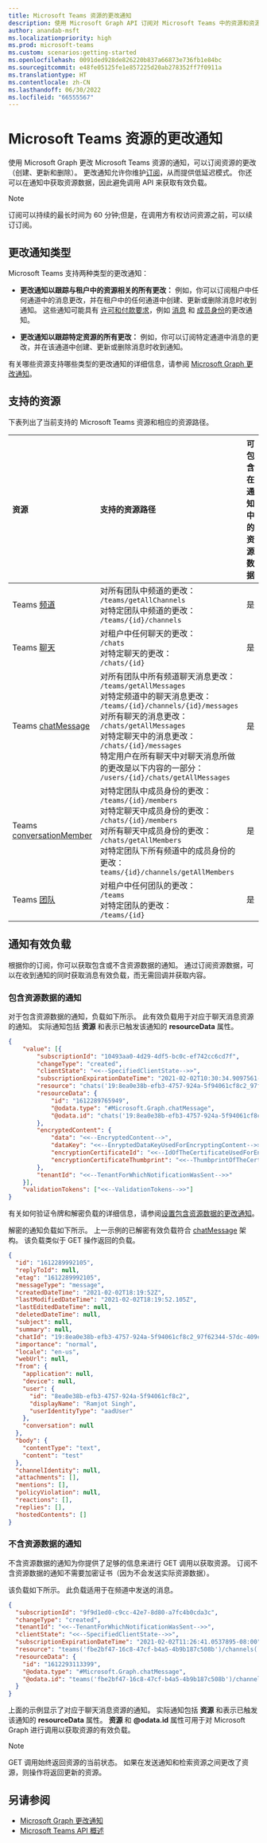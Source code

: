 ```yaml
---
title: Microsoft Teams 资源的更改通知
description: 使用 Microsoft Graph API 订阅对 Microsoft Teams 中的资源和资源数据的更改。 了解更改通知类型和有效负载。
author: anandab-msft
ms.localizationpriority: high
ms.prod: microsoft-teams
ms.custom: scenarios:getting-started
ms.openlocfilehash: 0091ded928de826220b837a66873e736fb1e84bc
ms.sourcegitcommit: e48fe05125fe1e857225d20ab278352ff7f0911a
ms.translationtype: HT
ms.contentlocale: zh-CN
ms.lasthandoff: 06/30/2022
ms.locfileid: "66555567"
---
```

# <a name="change-notifications-for-microsoft-teams-resources"></a>Microsoft Teams 资源的更改通知

使用 Microsoft Graph 更改 Microsoft Teams 资源的通知，可以订阅资源的更改（创建、更新和删除）。 更改通知允许你维护[订阅](/graph/api/resources/webhooks)，从而提供低延迟模式。 你还可以在通知中获取资源数据，因此避免调用 API 来获取有效负载。

> [!NOTE]
> 订阅可以持续的最长时间为 60 分钟;但是，在调用方有权访问资源之前，可以续订订阅。

## <a name="change-notification-types"></a>更改通知类型

Microsoft Teams 支持两种类型的更改通知：

- **更改通知以跟踪与租户中的资源相关的所有更改：** 例如，你可以订阅租户中任何通道中的消息更改，并在租户中的任何通道中创建、更新或删除消息时收到通知。 这些通知可能具有 [许可和付款要求](/graph/teams-licenses)，例如 [消息](teams-changenotifications-chatmessage.md) 和 [成员身份](teams-changenotifications-chatMembership.md)的更改通知。

- **更改通知以跟踪特定资源的所有更改：** 例如，你可以订阅特定通道中消息的更改，并在该通道中创建、更新或删除消息时收到通知。

有关哪些资源支持哪些类型的更改通知的详细信息，请参阅 [Microsoft Graph 更改通知](webhooks.md)。

## <a name="supported-resources"></a>支持的资源
下表列出了当前支持的 Microsoft Teams 资源和相应的资源路径。

| **资源** | **支持的资源路径** | **可包含在通知中的资源数据** |
|:----------------|:------------|:-----------------------------------------|
| Teams [频道](/graph/api/resources/channel) | 对所有团队中频道的更改：<br>`/teams/getAllChannels` <br>对特定团队中频道的更改：<br>`/teams/{id}/channels` | 是 |
| Teams [聊天](/graph/api/resources/chat) | 对租户中任何聊天的更改：<br>`/chats` <br>对特定聊天的更改：<br>`/chats/{id}` | 是 |
| Teams [chatMessage](/graph/api/resources/chatMessage) | 对所有团队中所有频道聊天消息更改：<br>`/teams/getAllMessages` <br>对特定频道中的聊天消息更改：<br>`/teams/{id}/channels/{id}/messages`<br>对所有聊天的消息更改：<br>`/chats/getAllMessages` <br>对特定聊天中的消息更改：<br>`/chats/{id}/messages`<br>特定用户在所有聊天中对聊天消息所做的更改是以下内容的一部分：<br>`/users/{id}/chats/getAllMessages` | 是 |
| Teams [conversationMember](/graph/api/resources/conversationMember) | 对特定团队中成员身份的更改：<br>`/teams/{id}/members` <br> 对特定聊天中成员身份的更改：<br>`/chats/{id}/members` <br> 对所有聊天中成员身份的更改：<br>`/chats/getAllMembers` <br> 对特定团队下所有频道中的成员身份的更改：<br>`teams/{id}/channels/getAllMembers` | 是 |
| Teams [团队](/graph/api/resources/team) | 对租户中任何团队的更改：<br>`/teams` <br>对特定团队的更改：<br>`/teams/{id}` | 是 |
 

## <a name="notification-payloads"></a>通知有效负载

根据你的订阅，你可以获取包含或不含资源数据的通知。 通过订阅资源数据，可以在收到通知的同时获取消息有效负载，而无需回调并获取内容。

### <a name="notifications-with-resource-data"></a>包含资源数据的通知

对于包含资源数据的通知，负载如下所示。  此有效负载用于对应于聊天消息资源的通知。 实际通知包括 **资源** 和表示已触发该通知的 **resourceData** 属性。

```json
{
    "value": [{
        "subscriptionId": "10493aa0-4d29-4df5-bc0c-ef742cc6cd7f",
        "changeType": "created",
        "clientState": "<<--SpecifiedClientState-->>",
        "subscriptionExpirationDateTime": "2021-02-02T10:30:34.9097561-08:00",
        "resource": "chats('19:8ea0e38b-efb3-4757-924a-5f94061cf8c2_97f62344-57dc-409c-88ad-c4af14158ff5@unq.gbl.spaces')/messages('1612289765949')",
        "resourceData": {
            "id": "1612289765949",
            "@odata.type": "#Microsoft.Graph.chatMessage",
            "@odata.id": "chats('19:8ea0e38b-efb3-4757-924a-5f94061cf8c2_97f62344-57dc-409c-88ad-c4af14158ff5@unq.gbl.spaces')/messages('1612289765949')"
        },
        "encryptedContent": {
            "data": "<<--EncryptedContent-->",
            "dataKey": "<<--EnryptedDataKeyUsedForEncryptingContent-->>",
            "encryptionCertificateId": "<<--IdOfTheCertificateUsedForEncryptingDataKey-->>",
            "encryptionCertificateThumbprint": "<<--ThumbprintOfTheCertificateUsedForEncryptingDataKey-->>"
        },
        "tenantId": "<<--TenantForWhichNotificationWasSent-->>"
    }],
    "validationTokens": ["<<--ValidationTokens-->>"]
}
```

有关如何验证令牌和解密负载的详细信息，请参阅[设置包含资源数据的更改通知](webhooks-with-resource-data.md)。

解密的通知负载如下所示。 上一示例的已解密有效负载符合 [chatMessage](/graph/api/resources/chatMessage) 架构。 该负载类似于 GET 操作返回的负载。

```json
{
  "id": "1612289992105",
  "replyToId": null,
  "etag": "1612289992105",
  "messageType": "message",
  "createdDateTime": "2021-02-02T18:19:52Z",
  "lastModifiedDateTime": "2021-02-02T18:19:52.105Z",
  "lastEditedDateTime": null,
  "deletedDateTime": null,
  "subject": null,
  "summary": null,
  "chatId": "19:8ea0e38b-efb3-4757-924a-5f94061cf8c2_97f62344-57dc-409c-88ad-c4af14158ff5@unq.gbl.spaces",
  "importance": "normal",
  "locale": "en-us",
  "webUrl": null,
  "from": {
    "application": null,
    "device": null,
    "user": {
      "id": "8ea0e38b-efb3-4757-924a-5f94061cf8c2",
      "displayName": "Ramjot Singh",
      "userIdentityType": "aadUser"
    },
    "conversation": null
  },
  "body": {
    "contentType": "text",
    "content": "test"
  },
  "channelIdentity": null,
  "attachments": [],
  "mentions": [],
  "policyViolation": null,
  "reactions": [],
  "replies": [],
  "hostedContents": []
}
```

### <a name="notifications-without-resource-data"></a>不含资源数据的通知

不含资源数据的通知为你提供了足够的信息来进行 GET 调用以获取资源。 订阅不含资源数据的通知不需要加密证书（因为不会发送实际资源数据）。

该负载如下所示。 此负载适用于在频道中发送的消息。

```json
{
  "subscriptionId": "9f9d1ed0-c9cc-42e7-8d80-a7fc4b0cda3c",
  "changeType": "created",
  "tenantId": "<<--TenantForWhichNotificationWasSent-->>",  
  "clientState": "<<--SpecifiedClientState-->>",
  "subscriptionExpirationDateTime": "2021-02-02T11:26:41.0537895-08:00",
  "resource": "teams('fbe2bf47-16c8-47cf-b4a5-4b9b187c508b')/channels('19:4a95f7d8db4c4e7fae857bcebe0623e6@thread.tacv2')/messages('1612293113399')",
  "resourceData": {
    "id": "1612293113399",
    "@odata.type": "#Microsoft.Graph.chatMessage",
    "@odata.id": "teams('fbe2bf47-16c8-47cf-b4a5-4b9b187c508b')/channels('19:4a95f7d8db4c4e7fae857bcebe0623e6@thread.tacv2')/messages('1612293113399')"
  }
}
```

上面的示例显示了对应于聊天消息资源的通知。 实际通知包括 **资源** 和表示已触发该通知的 **resourceData** 属性。 **资源** 和 **@odata.id** 属性可用于对 Microsoft Graph 进行调用以获取资源的有效负载。

> [!NOTE]
> GET 调用始终返回资源的当前状态。 如果在发送通知和检索资源之间更改了资源，则操作将返回更新的资源。

## <a name="see-also"></a>另请参阅

- [Microsoft Graph 更改通知](webhooks.md)
- [Microsoft Teams API 概述](teams-concept-overview.md)
